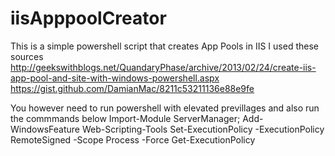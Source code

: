 # iisApppoolCreator
This is a simple powershell script that creates App Pools in IIS 
I used these sources 
http://geekswithblogs.net/QuandaryPhase/archive/2013/02/24/create-iis-app-pool-and-site-with-windows-powershell.aspx
https://gist.github.com/DamianMac/8211c53211136e88e9fe

You however need to run powershell with elevated previllages and also run the commmands below 
Import-Module ServerManager; Add-WindowsFeature Web-Scripting-Tools
 Set-ExecutionPolicy -ExecutionPolicy RemoteSigned  -Scope Process -Force
 Get-ExecutionPolicy
